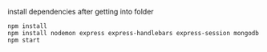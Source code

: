 install dependencies after getting into folder

```
npm install
npm install nodemon express express-handlebars express-session mongodb
npm start
```
